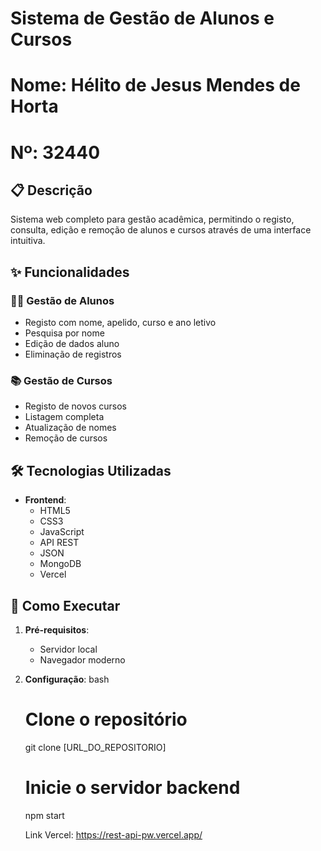 # Sistema de Gestão de Alunos e Cursos
# Nome: Hélito de Jesus Mendes de Horta
# Nº: 32440

## 📋 Descrição

Sistema web completo para gestão acadêmica, permitindo o registo, consulta, edição e remoção de alunos e cursos através de uma interface intuitiva.

## ✨ Funcionalidades

### 🧑‍🎓 Gestão de Alunos
- Registo com nome, apelido, curso e ano letivo
- Pesquisa por nome
- Edição de dados aluno
- Eliminação de registros

### 📚 Gestão de Cursos
- Registo de novos cursos
- Listagem completa
- Atualização de nomes
- Remoção de cursos

## 🛠️ Tecnologias Utilizadas

- **Frontend**:
  - HTML5
  - CSS3 
  - JavaScript 
  - API REST 
  - JSON 
  - MongoDB
  - Vercel

## 🚀 Como Executar

1. **Pré-requisitos**:
   - Servidor local 
   - Navegador moderno 

2. **Configuração**:
   bash
   # Clone o repositório
   git clone [URL_DO_REPOSITORIO]
   
   # Inicie o servidor backend
   npm start

   Link Vercel: https://rest-api-pw.vercel.app/